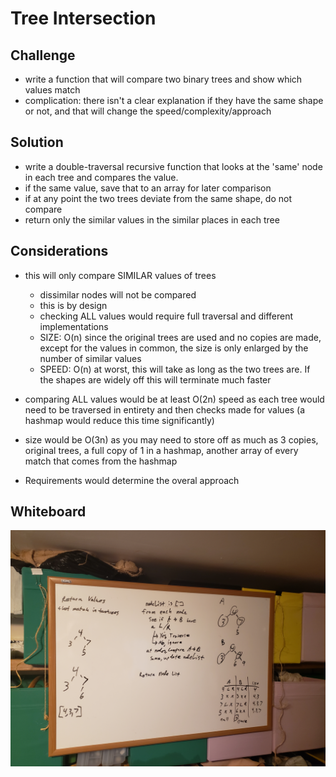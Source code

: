 # Tree Intersection

## Challenge

- write a function that will compare two binary trees and show which values match
- complication: there isn't a clear explanation if they have the same shape or not, and that will change the speed/complexity/approach

## Solution 

- write a double-traversal recursive function that looks at the 'same' node in each tree and compares the value.
- if the same value, save that to an array for later comparison
- if at any point the two trees deviate from the same shape, do not compare
- return only the similar values in the similar places in each tree

## Considerations

- this will only compare SIMILAR values of trees
  - dissimilar nodes will not be compared
  - this is by design
  - checking ALL values would require full traversal and different implementations
  - SIZE: O(n) since the original trees are used and no copies are made, except for the values in common, the size is only enlarged by the number of similar values
  - SPEED: O(n) at worst, this will take as long as the two trees are. If the shapes are widely off this will terminate much faster

- comparing ALL values would be at least O(2n) speed as each tree would need to be traversed in entirety and then checks made for values (a hashmap would reduce this time significantly)
- size would be O(3n) as you may need to store off as much as 3 copies, original trees, a full copy of 1 in a hashmap, another array of every match that comes from the hashmap

- Requirements would determine the overal approach

## Whiteboard

![tree-intersection](assets/tree-intersection.jpg)